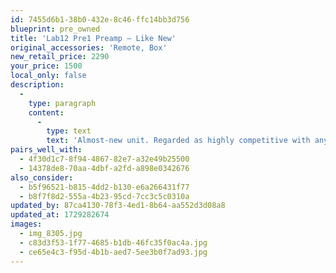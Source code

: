 ```yaml
---
id: 7455d6b1-38b0-432e-8c46-ffc14bb3d756
blueprint: pre_owned
title: 'Lab12 Pre1 Preamp — Like New'
original_accessories: 'Remote, Box'
new_retail_price: 2290
your_price: 1500
local_only: false
description:
  -
    type: paragraph
    content:
      -
        type: text
        text: 'Almost-new unit. Regarded as highly competitive with any preamp under $10k. A steal at this price.'
pairs_well_with:
  - 4f30d1c7-8f94-4867-82e7-a32e49b25500
  - 14378de8-70aa-4dbf-a2fd-a898e0342676
also_consider:
  - b5f96521-b815-4dd2-b130-e6a266431f77
  - b8f7f8d2-555a-4b23-95cd-7cc3c5c0310a
updated_by: 87ca4130-78f3-4ed1-8b64-aa552d3d08a8
updated_at: 1729282674
images:
  - img_8305.jpg
  - c83d3f53-1f77-4685-b1db-46fc35f0ac4a.jpg
  - ce65e4c3-f95d-4b1b-aed7-5ee3b0f7ad93.jpg
---
```

